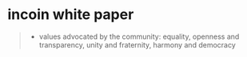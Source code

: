 # incoin white paper

> * values advocated by the community: equality, openness and transparency, unity and fraternity, harmony and democracy